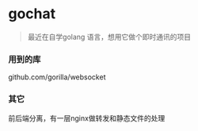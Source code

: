 # gochat
> 最近在自学golang 语言，想用它做个即时通讯的项目

### 用到的库
github.com/gorilla/websocket

### 其它
前后端分离，有一层nginx做转发和静态文件的处理
